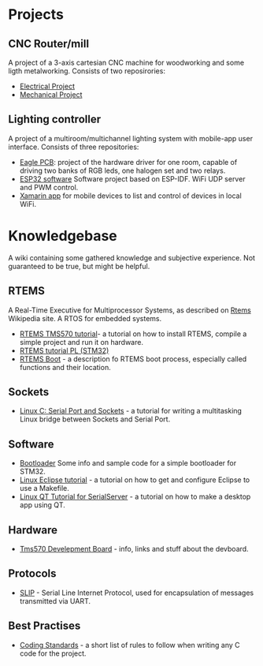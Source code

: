 # Projects

## CNC Router/mill
A project of a 3-axis cartesian CNC machine for woodworking and some ligth metalworking. Consists of two reposirories:
* [Electrical Project](https://github.com/tadewoosh/CNC-mill-electrical) 
* [Mechanical Project](https://github.com/tadewoosh/CNC-mill-mechanical) 

## Lighting controller
A project of a multiroom/multichannel lighting system with mobile-app user interface. Consists of three repositories:
* [Eagle PCB](): project of the hardware driver for one room, capable of driving two banks of RGB leds, one halogen set and two relays.
* [ESP32 software](https://github.com/tadewoosh/esp32-wifi-leds) Software project based on ESP-IDF. WiFi UDP server and PWM control.
* [Xamarin app]() for mobile devices to list and control of devices in local WiFi.

# Knowledgebase
A wiki containing some gathered knowledge and subjective experience. Not guaranteed to be true, but might be helpful.
## RTEMS
A Real-Time Executive for Multiprocessor Systems, as described on [Rtems](https://en.wikipedia.org/wiki/RTEMS) Wikipedia site. A RTOS for embedded systems.

* [RTEMS TMS570 tutorial](Rtems-tms570-tutorial.md)- a tutorial on how to install RTEMS, compile a simple project and run it on hardware.  
* [RTEMS tutorial PL (STM32)](Rtems-tutorial.md)  
* [RTEMS Boot](Rtems-boot.md) - a description fo RTEMS boot process, especially called functions and their location.  

## Sockets
* [Linux C: Serial Port and Sockets](Linux-c-serial-port-and-sockets.md) - a tutorial for writing a multitasking Linux bridge between Sockets and Serial Port.  

## Software
* [Bootloader](https://github.com/tadewoosh/F103_Bootloader) Some info and sample code for a simple bootloader for STM32.
* [Linux Eclipse tutorial](Linux-eclipse-tutorial.md) - a tutorial on how to get and configure Eclipse to use a Makefile.  
* [Linux QT Tutorial for SerialServer](Linux-qt-tutorial-for-serialserver.md) - a tutorial on how to make a desktop app using QT.

## Hardware
* [Tms570 Develepment Board](Tms570-develepment-board.md) - info, links and stuff about the devboard.  

## Protocols
* [SLIP](SLIP/Slip-serial-line-internet-protocol.md)  - Serial Line Internet Protocol, used for encapsulation of messages transmitted via UART.  

## Best Practises
* [Coding Standards](Coding-standards.md) - a short list of rules to follow when writing any C code for the project.    
